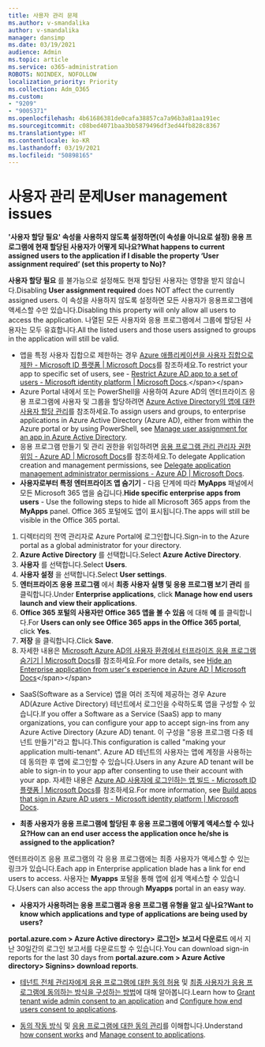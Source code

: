 ```yaml
---
title: 사용자 관리 문제
ms.author: v-smandalika
author: v-smandalika
manager: dansimp
ms.date: 03/19/2021
audience: Admin
ms.topic: article
ms.service: o365-administration
ROBOTS: NOINDEX, NOFOLLOW
localization_priority: Priority
ms.collection: Adm_O365
ms.custom:
- "9209"
- "9005371"
ms.openlocfilehash: 4b61686381de0cafa38857ca7a96b3a81aa191ec
ms.sourcegitcommit: c08bed4071baa3bb5879496df3ed44fb828c8367
ms.translationtype: HT
ms.contentlocale: ko-KR
ms.lasthandoff: 03/19/2021
ms.locfileid: "50898165"
---
```

# <a name="user-management-issues"></a><span data-ttu-id="17d7c-102">사용자 관리 문제</span><span class="sxs-lookup"><span data-stu-id="17d7c-102">User management issues</span></span>

<span data-ttu-id="17d7c-103">**'사용자 할당 필요' 속성을 사용하지 않도록 설정하면(이 속성을 아니요로 설정) 응용 프로그램에 현재 할당된 사용자가 어떻게 되나요?**</span><span class="sxs-lookup"><span data-stu-id="17d7c-103">**What happens to current assigned users to the application if I disable the property ‘User assignment required’ (set this property to No)?**</span></span>

<span data-ttu-id="17d7c-104">**사용자 할당 필요** 를 불가능으로 설정해도 현재 할당된 사용자는 영향을 받지 않습니다.</span><span class="sxs-lookup"><span data-stu-id="17d7c-104">Disabling **User assignment required** does NOT affect the currently assigned users.</span></span> <span data-ttu-id="17d7c-105">이 속성을 사용하지 않도록 설정하면 모든 사용자가 응용프로그램에 액세스할 수만 있습니다.</span><span class="sxs-lookup"><span data-stu-id="17d7c-105">Disabling this property will only allow all users to access the application.</span></span> <span data-ttu-id="17d7c-106">나열된 모든 사용자와 응용 프로그램에서 그룹에 할당된 사용자는 모두 유효합니다.</span><span class="sxs-lookup"><span data-stu-id="17d7c-106">All the listed users and those users assigned to groups in the application will still be valid.</span></span>

- <span data-ttu-id="17d7c-107">앱을 특정 사용자 집합으로 제한하는 경우 [Azure 애플리케이션을 사용자 집합으로 제한 - Microsoft ID 플랫폼 | Microsoft Docs](https://docs.microsoft.com/azure/active-directory/develop/howto-restrict-your-app-to-a-set-of-users#:~:text=Select%20the%20application%20you%20want%2cand%20set%20it%20to%20Yes.)를 참조하세요.</span><span class="sxs-lookup"><span data-stu-id="17d7c-107">To restrict your app to specific set of users, see - [Restrict Azure AD app to a set of users - Microsoft identity platform | Microsoft Docs](https://docs.microsoft.com/azure/active-directory/develop/howto-restrict-your-app-to-a-set-of-users#:~:text=Select%20the%20application%20you%20want%2cand%20set%20it%20to%20Yes.).</span></span>
- <span data-ttu-id="17d7c-108">Azure Portal 내에서 또는 PowerShell을 사용하여 Azure AD의 엔터프라이즈 응용 프로그램에 사용자 및 그룹을 할당하려면 [Azure Active Directory의 앱에 대한 사용자 할당 관리](https://docs.microsoft.com/azure/active-directory/manage-apps/assign-user-or-group-access-portal)를 참조하세요.</span><span class="sxs-lookup"><span data-stu-id="17d7c-108">To assign users and groups, to enterprise applications in Azure Active Directory (Azure AD), either from within the Azure portal or by using PowerShell, see [Manage user assignment for an app in Azure Active Directory](https://docs.microsoft.com/azure/active-directory/manage-apps/assign-user-or-group-access-portal).</span></span>
- <span data-ttu-id="17d7c-109">응용 프로그램 만들기 및 관리 권한을 위임하려면 [응용 프로그램 관리 관리자 권한 위임 - Azure AD | Microsoft Docs](https://docs.microsoft.com/azure/active-directory/roles/delegate-app-roles)를 참조하세요.</span><span class="sxs-lookup"><span data-stu-id="17d7c-109">To delegate Application creation and management permissions, see [Delegate application management administrator permissions - Azure AD | Microsoft Docs](https://docs.microsoft.com/azure/active-directory/roles/delegate-app-roles).</span></span>
- <span data-ttu-id="17d7c-110">**사용자로부터 특정 엔터프라이즈 앱 숨기기** - 다음 단계에 따라 **MyApps** 패널에서 모든 Microsoft 365 앱을 숨깁니다.</span><span class="sxs-lookup"><span data-stu-id="17d7c-110">**Hide specific enterprise apps from users** - Use the following steps to hide all Microsoft 365 apps from the **MyApps** panel.</span></span> <span data-ttu-id="17d7c-111">Office 365 포털에도 앱이 표시됩니다.</span><span class="sxs-lookup"><span data-stu-id="17d7c-111">The apps will still be visible in the Office 365 portal.</span></span>

 1. <span data-ttu-id="17d7c-112">디렉터리의 전역 관리자로 Azure Portal에 로그인합니다.</span><span class="sxs-lookup"><span data-stu-id="17d7c-112">Sign-in to the Azure portal as a global administrator for your directory.</span></span> 
 2. <span data-ttu-id="17d7c-113">**Azure Active Directory** 를 선택합니다.</span><span class="sxs-lookup"><span data-stu-id="17d7c-113">Select **Azure Active Directory**.</span></span> 
 3. <span data-ttu-id="17d7c-114">**사용자** 를 선택합니다.</span><span class="sxs-lookup"><span data-stu-id="17d7c-114">Select **Users**.</span></span> 
 4. <span data-ttu-id="17d7c-115">**사용자 설정** 을 선택합니다.</span><span class="sxs-lookup"><span data-stu-id="17d7c-115">Select **User settings**.</span></span> 
 5. <span data-ttu-id="17d7c-116">**엔터프라이즈 응용 프로그램** 에서 **최종 사용자 실행 및 응용 프로그램 보기 관리** 를 클릭합니다.</span><span class="sxs-lookup"><span data-stu-id="17d7c-116">Under **Enterprise applications**, click **Manage how end users launch and view their applications**.</span></span> 
 6. <span data-ttu-id="17d7c-117">**Office 365 포털의 사용자만 Office 365 앱을 볼 수 있음** 에 대해 **예** 를 클릭합니다.</span><span class="sxs-lookup"><span data-stu-id="17d7c-117">For **Users can only see Office 365 apps in the Office 365 portal**, click **Yes**.</span></span> 
 7. <span data-ttu-id="17d7c-118">**저장** 을 클릭합니다.</span><span class="sxs-lookup"><span data-stu-id="17d7c-118">Click **Save**.</span></span> 
 8. <span data-ttu-id="17d7c-119">자세한 내용은 [Microsoft Azure AD의 사용자 환경에서 터프라이즈 응용 프로그램 숨기기 | Microsoft Docs](https://docs.microsoft.com/azure/active-directory/manage-apps/hide-application-from-user-portal#:~:text=%20Hide%20an%20application%20from%20the%20end%20user,6%20Click%20Properties.%207%20Click%20Save.%20See%20More.)를 참조하세요.</span><span class="sxs-lookup"><span data-stu-id="17d7c-119">For more details, see [Hide an Enterprise application from user's experience in Azure AD | Microsoft Docs](https://docs.microsoft.com/azure/active-directory/manage-apps/hide-application-from-user-portal#:~:text=%20Hide%20an%20application%20from%20the%20end%20user,6%20Click%20Properties.%207%20Click%20Save.%20See%20More.)</span></span>

- <span data-ttu-id="17d7c-120">SaaS(Software as a Service) 앱을 여러 조직에 제공하는 경우 Azure AD(Azure Active Directory) 테넌트에서 로그인을 수락하도록 앱을 구성할 수 있습니다.</span><span class="sxs-lookup"><span data-stu-id="17d7c-120">If you offer a Software as a Service (SaaS) app to many organizations, you can configure your app to accept sign-ins from any Azure Active Directory (Azure AD) tenant.</span></span> <span data-ttu-id="17d7c-121">이 구성을 "응용 프로그램 다중 테넌트 만들기"라고 합니다.</span><span class="sxs-lookup"><span data-stu-id="17d7c-121">This configuration is called "making your application multi-tenant".</span></span> <span data-ttu-id="17d7c-122">Azure AD 테넌트의 사용자는 앱에 계정을 사용하는 데 동의한 후 앱에 로그인할 수 있습니다.</span><span class="sxs-lookup"><span data-stu-id="17d7c-122">Users in any Azure AD tenant will be able to sign-in to your app after consenting to use their account with your app.</span></span> <span data-ttu-id="17d7c-123">자세한 내용은 [Azure AD 사용자에 로그인하는 앱 빌드 - Microsoft ID 플랫폼 | Microsoft Docs](https://docs.microsoft.com/azure/active-directory/develop/howto-convert-app-to-be-multi-tenant)를 참조하세요.</span><span class="sxs-lookup"><span data-stu-id="17d7c-123">For more information, see [Build apps that sign in Azure AD users - Microsoft identity platform | Microsoft Docs](https://docs.microsoft.com/azure/active-directory/develop/howto-convert-app-to-be-multi-tenant).</span></span>

- <span data-ttu-id="17d7c-124">**최종 사용자가 응용 프로그램에 할당된 후 응용 프로그램에 어떻게 액세스할 수 있나요?**</span><span class="sxs-lookup"><span data-stu-id="17d7c-124">**How can an end user access the application once he/she is assigned to the application?**</span></span>

<span data-ttu-id="17d7c-125">엔터프라이즈 응용 프로그램의 각 응용 프로그램에는 최종 사용자가 액세스할 수 있는 링크가 있습니다.</span><span class="sxs-lookup"><span data-stu-id="17d7c-125">Each app in Enterprise application blade has a link for end users to access.</span></span> <span data-ttu-id="17d7c-126">사용자는 **Myapps** 포털을 통해 앱에 쉽게 액세스할 수 있습니다.</span><span class="sxs-lookup"><span data-stu-id="17d7c-126">Users can also access the app through **Myapps** portal in an easy way.</span></span>

- <span data-ttu-id="17d7c-127">**사용자가 사용하려는 응용 프로그램과 응용 프로그램 유형을 알고 싶나요?**</span><span class="sxs-lookup"><span data-stu-id="17d7c-127">**Want to know which applications and type of applications are being used by users?**</span></span>

<span data-ttu-id="17d7c-128">**portal.azure.com > Azure Active directory> 로그인> 보고서 다운로드** 에서 지난 30일간의 로그인 보고서를 다운로드할 수 있습니다.</span><span class="sxs-lookup"><span data-stu-id="17d7c-128">You can download sign-in reports for the last 30 days from **portal.azure.com > Azure Active directory> Signins> download reports**.</span></span>

- <span data-ttu-id="17d7c-129">[테넌트 전체 관리자에게 응용 프로그램에 대한 동의 허용](https://docs.microsoft.com/azure/active-directory/manage-apps/grant-admin-consent) 및 [최종 사용자가 응용 프로그램에 동의하는 방식을 구성하는 방법](https://docs.microsoft.com/azure/active-directory/manage-apps/configure-user-consent)에 대해 알아봅니다.</span><span class="sxs-lookup"><span data-stu-id="17d7c-129">Learn how to [Grant tenant wide admin consent to an application](https://docs.microsoft.com/azure/active-directory/manage-apps/grant-admin-consent) and [Configure how end users consent to applications](https://docs.microsoft.com/azure/active-directory/manage-apps/configure-user-consent).</span></span>

- <span data-ttu-id="17d7c-130">[동의 작동 방식](https://docs.microsoft.com/azure/active-directory/develop/v2-permissions-and-consent) 및 [응용 프로그램에 대한 동의 관리](https://docs.microsoft.com/azure/active-directory/manage-apps/manage-consent-requests)를 이해합니다.</span><span class="sxs-lookup"><span data-stu-id="17d7c-130">Understand [how consent works](https://docs.microsoft.com/azure/active-directory/develop/v2-permissions-and-consent) and [Manage consent to applications](https://docs.microsoft.com/azure/active-directory/manage-apps/manage-consent-requests).</span></span>


